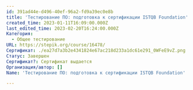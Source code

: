 ```yaml
---
id: 391ad44e-d496-40ef-96a2-fd9a39ec0e8b
title: 'Тестирование ПО: подготовка к сертификации ISTQB Foundation'
created_time: 2023-01-11T16:09:00.000Z
last_edited_time: 2023-02-20T16:24:00.000Z
Категория:
  - Общее тестирование
URL: https://stepik.org/course/16478/
Сертификат: ./ea27d7a3b2e4341824e67ac218d233a1dc61e291_0WFeE9vZ.png
Статус: Завершен
Сертификат?: Сертификат выдается
Организация/автор: []
Name: 'Тестирование ПО: подготовка к сертификации ISTQB Foundation'

---
```

